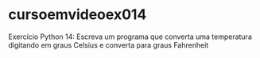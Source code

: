 # cursoemvideoex014
Exercício Python 14: Escreva um programa que converta uma temperatura digitando em graus Celsius e converta para graus Fahrenheit
